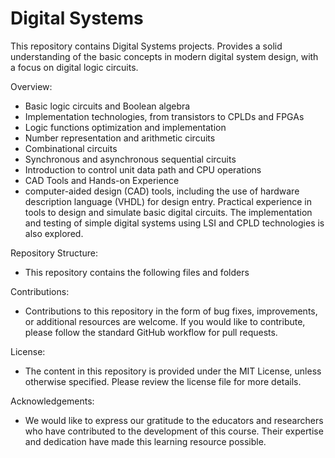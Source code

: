 # Digital Systems

This repository contains Digital Systems projects. Provides a solid understanding of the basic concepts in modern digital system design, with a focus on digital logic circuits.

Overview:
- Basic logic circuits and Boolean algebra
- Implementation technologies, from transistors to CPLDs and FPGAs
- Logic functions optimization and implementation
- Number representation and arithmetic circuits
- Combinational circuits
- Synchronous and asynchronous sequential circuits
- Introduction to control unit data path and CPU operations
- CAD Tools and Hands-on Experience
- computer-aided design (CAD) tools, including the use of hardware description language (VHDL) for design entry. Practical experience in tools to design and simulate basic digital circuits. The implementation and testing of simple digital systems using LSI and CPLD technologies is also explored.

Repository Structure:
- This repository contains the following files and folders

Contributions: 
- Contributions to this repository in the form of bug fixes, improvements, or additional resources are welcome. If you would like to contribute, please follow the standard GitHub workflow for pull requests.

License:
- The content in this repository is provided under the MIT License, unless otherwise specified. Please review the license file for more details.

Acknowledgements:
- We would like to express our gratitude to the educators and researchers who have contributed to the development of this course. Their expertise and dedication have made this learning resource possible. 
